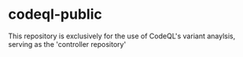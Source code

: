 # codeql-public
This repository is exclusively for the use of CodeQL's variant anaylsis, serving as the 'controller repository'
